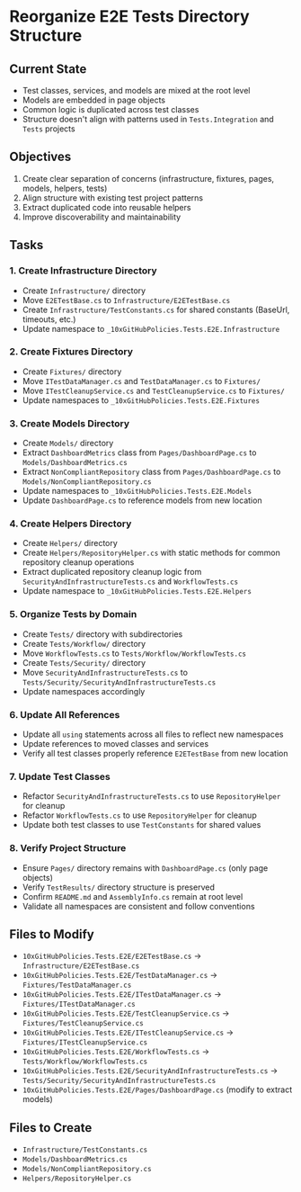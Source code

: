 <!-- 5e412022-addf-40f4-85b7-c8e918f57d3b cc3c9139-5c96-494a-9d23-13d26b54d8ac -->
# Reorganize E2E Tests Directory Structure

## Current State

- Test classes, services, and models are mixed at the root level
- Models are embedded in page objects
- Common logic is duplicated across test classes
- Structure doesn't align with patterns used in `Tests.Integration` and `Tests` projects

## Objectives

1. Create clear separation of concerns (infrastructure, fixtures, pages, models, helpers, tests)
2. Align structure with existing test project patterns
3. Extract duplicated code into reusable helpers
4. Improve discoverability and maintainability

## Tasks

### 1. Create Infrastructure Directory

- Create `Infrastructure/` directory
- Move `E2ETestBase.cs` to `Infrastructure/E2ETestBase.cs`
- Create `Infrastructure/TestConstants.cs` for shared constants (BaseUrl, timeouts, etc.)
- Update namespace to `_10xGitHubPolicies.Tests.E2E.Infrastructure`

### 2. Create Fixtures Directory

- Create `Fixtures/` directory
- Move `ITestDataManager.cs` and `TestDataManager.cs` to `Fixtures/`
- Move `ITestCleanupService.cs` and `TestCleanupService.cs` to `Fixtures/`
- Update namespaces to `_10xGitHubPolicies.Tests.E2E.Fixtures`

### 3. Create Models Directory

- Create `Models/` directory
- Extract `DashboardMetrics` class from `Pages/DashboardPage.cs` to `Models/DashboardMetrics.cs`
- Extract `NonCompliantRepository` class from `Pages/DashboardPage.cs` to `Models/NonCompliantRepository.cs`
- Update namespaces to `_10xGitHubPolicies.Tests.E2E.Models`
- Update `DashboardPage.cs` to reference models from new location

### 4. Create Helpers Directory

- Create `Helpers/` directory
- Create `Helpers/RepositoryHelper.cs` with static methods for common repository cleanup operations
- Extract duplicated repository cleanup logic from `SecurityAndInfrastructureTests.cs` and `WorkflowTests.cs`
- Update namespace to `_10xGitHubPolicies.Tests.E2E.Helpers`

### 5. Organize Tests by Domain

- Create `Tests/` directory with subdirectories
- Create `Tests/Workflow/` directory
- Move `WorkflowTests.cs` to `Tests/Workflow/WorkflowTests.cs`
- Create `Tests/Security/` directory
- Move `SecurityAndInfrastructureTests.cs` to `Tests/Security/SecurityAndInfrastructureTests.cs`
- Update namespaces accordingly

### 6. Update All References

- Update all `using` statements across all files to reflect new namespaces
- Update references to moved classes and services
- Verify all test classes properly reference `E2ETestBase` from new location

### 7. Update Test Classes

- Refactor `SecurityAndInfrastructureTests.cs` to use `RepositoryHelper` for cleanup
- Refactor `WorkflowTests.cs` to use `RepositoryHelper` for cleanup
- Update both test classes to use `TestConstants` for shared values

### 8. Verify Project Structure

- Ensure `Pages/` directory remains with `DashboardPage.cs` (only page objects)
- Verify `TestResults/` directory structure is preserved
- Confirm `README.md` and `AssemblyInfo.cs` remain at root level
- Validate all namespaces are consistent and follow conventions

## Files to Modify

- `10xGitHubPolicies.Tests.E2E/E2ETestBase.cs` → `Infrastructure/E2ETestBase.cs`
- `10xGitHubPolicies.Tests.E2E/TestDataManager.cs` → `Fixtures/TestDataManager.cs`
- `10xGitHubPolicies.Tests.E2E/ITestDataManager.cs` → `Fixtures/ITestDataManager.cs`
- `10xGitHubPolicies.Tests.E2E/TestCleanupService.cs` → `Fixtures/TestCleanupService.cs`
- `10xGitHubPolicies.Tests.E2E/ITestCleanupService.cs` → `Fixtures/ITestCleanupService.cs`
- `10xGitHubPolicies.Tests.E2E/WorkflowTests.cs` → `Tests/Workflow/WorkflowTests.cs`
- `10xGitHubPolicies.Tests.E2E/SecurityAndInfrastructureTests.cs` → `Tests/Security/SecurityAndInfrastructureTests.cs`
- `10xGitHubPolicies.Tests.E2E/Pages/DashboardPage.cs` (modify to extract models)

## Files to Create

- `Infrastructure/TestConstants.cs`
- `Models/DashboardMetrics.cs`
- `Models/NonCompliantRepository.cs`
- `Helpers/RepositoryHelper.cs`